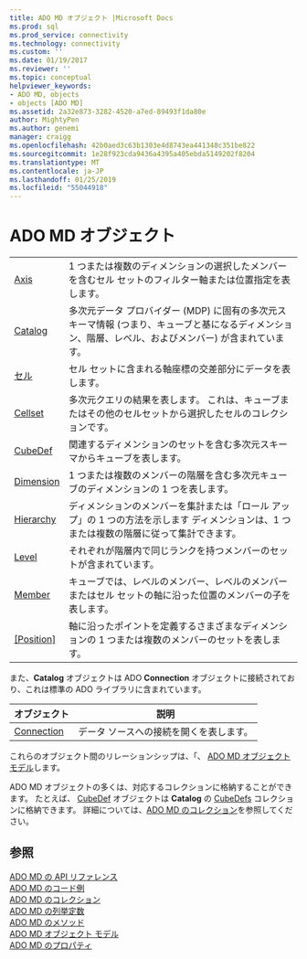 ```yaml
---
title: ADO MD オブジェクト |Microsoft Docs
ms.prod: sql
ms.prod_service: connectivity
ms.technology: connectivity
ms.custom: ''
ms.date: 01/19/2017
ms.reviewer: ''
ms.topic: conceptual
helpviewer_keywords:
- ADO MD, objects
- objects [ADO MD]
ms.assetid: 2a32e873-3282-4520-a7ed-89493f1da80e
author: MightyPen
ms.author: genemi
manager: craigg
ms.openlocfilehash: 42b0aed3c63b1303e4d8743ea441348c351be822
ms.sourcegitcommit: 1e28f923cda9436a4395a405ebda5149202f8204
ms.translationtype: MT
ms.contentlocale: ja-JP
ms.lasthandoff: 01/25/2019
ms.locfileid: "55044918"
---
```

# <a name="ado-md-objects"></a>ADO MD オブジェクト

|||  
|-|-|  
|[Axis](../../../ado/reference/ado-md-api/axis-object-ado-md.md)|1 つまたは複数のディメンションの選択したメンバーを含むセル セットのフィルター軸または位置指定を表します。|  
|[Catalog](../../../ado/reference/ado-md-api/catalog-object-ado-md.md)|多次元データ プロバイダー (MDP) に固有の多次元スキーマ情報 (つまり、キューブと基になるディメンション、階層、レベル、およびメンバー) が含まれています。|  
|[セル](../../../ado/reference/ado-md-api/cell-object-ado-md.md)|セル セットに含まれる軸座標の交差部分にデータを表します。|  
|[Cellset](../../../ado/reference/ado-md-api/cellset-object-ado-md.md)|多次元クエリの結果を表します。 これは、キューブまたはその他のセルセットから選択したセルのコレクションです。|  
|[CubeDef](../../../ado/reference/ado-md-api/cubedef-object-ado-md.md)|関連するディメンションのセットを含む多次元スキーマからキューブを表します。|  
|[Dimension](../../../ado/reference/ado-md-api/dimension-object-ado-md.md)|1 つまたは複数のメンバーの階層を含む多次元キューブのディメンションの 1 つを表します。|  
|[Hierarchy](../../../ado/reference/ado-md-api/hierarchy-object-ado-md.md)|ディメンションのメンバーを集計または「ロール アップ」の 1 つの方法を示します ディメンションは、1 つまたは複数の階層に従って集計できます。|  
|[Level](../../../ado/reference/ado-md-api/level-object-ado-md.md)|それぞれが階層内で同じランクを持つメンバーのセットが含まれています。|  
|[Member](../../../ado/reference/ado-md-api/member-object-ado-md.md)|キューブでは、レベルのメンバー、レベルのメンバーまたはセル セットの軸に沿った位置のメンバーの子を表します。|  
|[[Position]](../../../ado/reference/ado-md-api/position-object-ado-md.md)|軸に沿ったポイントを定義するさまざまなディメンションの 1 つまたは複数のメンバーのセットを表します。|  
  
 また、**Catalog** オブジェクトは ADO **Connection** オブジェクトに接続されており、これは標準の ADO ライブラリに含まれています。  
  
|オブジェクト|説明|  
|------------|-----------------|  
|[Connection](../../../ado/reference/ado-api/connection-object-ado.md)|データ ソースへの接続を開くを表します。|  
  
 これらのオブジェクト間のリレーションシップは、「、 [ADO MD オブジェクト モデル](../../../ado/reference/ado-md-api/ado-md-object-model.md)します。  
  
 ADO MD オブジェクトの多くは、対応するコレクションに格納することができます。 たとえば、 [CubeDef](../../../ado/reference/ado-md-api/cubedef-object-ado-md.md) オブジェクトは **Catalog** の [CubeDefs](../../../ado/reference/ado-md-api/cubedefs-collection-ado-md.md) コレクションに格納できます。 詳細については、[ADO MD のコレクション](../../../ado/reference/ado-md-api/ado-md-collections.md)を参照してください。  
  
## <a name="see-also"></a>参照  
 [ADO MD の API リファレンス](../../../ado/reference/ado-md-api/ado-md-api-reference.md)   
 [ADO MD のコード例](../../../ado/reference/ado-md-api/ado-md-code-examples.md)   
 [ADO MD のコレクション](../../../ado/reference/ado-md-api/ado-md-collections.md)   
 [ADO MD の列挙定数](../../../ado/reference/ado-md-api/ado-md-enumerated-constants.md)   
 [ADO MD のメソッド](../../../ado/reference/ado-md-api/ado-md-methods.md)   
 [ADO MD オブジェクト モデル](../../../ado/reference/ado-md-api/ado-md-object-model.md)   
 [ADO MD のプロパティ](../../../ado/reference/ado-md-api/ado-md-properties.md)
